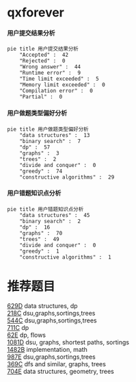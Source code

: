 # qxforever

<!-- tabs:start -->



#### **用户提交结果分析**

```mermaid
pie title 用户提交结果分析
    "Accepted" :  42
    "Rejected" :  0
    "Wrong answer" :  44
    "Runtime error" :  9
    "Time limit exceeded" :  5
    "Memory limit exceeded" :  0
    "Compilation error" :  0
    "Partial" :  0
```

#### **用户做题类型偏好分析**

```mermaid
pie title 用户做题类型偏好分析
    "data structures" :  13
    "binary search" :  7
    "dp" :  57
    "graphs" :  3
    "trees" :  2
    "divide and conquer" :  0
    "greedy" :  74
    "constructive algorithms" :  29
```
#### **用户错题知识点分析**

```mermaid
pie title 用户错题知识点分析
    "data structures" :  45
    "binary search" :  2
    "dp" :  16
    "graphs" :  70
    "trees" :  49
    "divide and conquer" :  0
    "greedy" :  1
    "constructive algorithms" :  1
```



<!-- tabs:end -->
# 推荐题目
[629D](https://codeforces.com/contest/629/problem/D)		data structures,
                        dp		  
[218C](https://codeforces.com/contest/218/problem/C)		dsu,graphs,sortings,trees		  
[544C](https://codeforces.com/contest/544/problem/C)		dsu,graphs,sortings,trees		  
[711C](https://codeforces.com/contest/711/problem/C)		dp		  
[62E](https://codeforces.com/contest/62/problem/E)		dp,
                        flows		  
[1081D](https://codeforces.com/contest/1081/problem/D)		dsu,
                        graphs,
                        shortest paths,
                        sortings		  
[1482B](https://codeforces.com/contest/1482/problem/B)		implementation,
                        math		  
[987E](https://codeforces.com/contest/987/problem/E)		dsu,graphs,sortings,trees		  
[369C](https://codeforces.com/contest/369/problem/C)		dfs and similar,
                        graphs,
                        trees		  
[704E](https://codeforces.com/contest/704/problem/E)		data structures,
                        geometry,
                        trees		  
